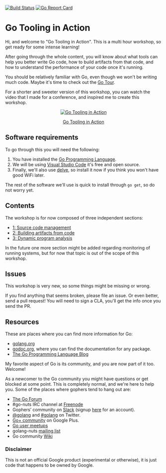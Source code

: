 [![Build Status](https://travis-ci.org/campoy/go-tooling-workshop.svg?branch=master)](https://travis-ci.org/campoy/go-tooling-workshop) [![Go Report Card](https://goreportcard.com/badge/github.com/campoy/go-tooling-workshop)](https://goreportcard.com/report/github.com/campoy/go-tooling-workshop)

# Go Tooling in Action

Hi, and welcome to "Go Tooling in Action". This is a multi hour workshop,
so get ready for some intense learning!

After going through the whole content, you will know about what tools can
help you better write Go code, how to build artifacts from that code, and
how to understand the performance of your code once it's running.

You should be relatively familiar with Go, even though we won't be writing
much code. Maybe it's time to check out the [Go Tour](https://tour.golang.org).

For a shorter and sweeter version of this workshop, you can watch the video
that I made for a conference, and inspired me to create this workshop.

<div style="text-align:center">
    <a href="https://www.youtube.com/watch?v=uBjoTxosSys">
        <img src="https://img.youtube.com/vi/uBjoTxosSys/0.jpg" alt="Go Tooling in Action">
        <p>Go Tooling in Action</p>
    </a>
</div>

## Software requirements

To go through this you will need the following:

1. You have installed the [Go Programming Language](https://golang.org).
1. We will be using [Visual Studio Code](https://code.visualstudio.com/) it's free and open source.
1. Finally, we'll also use [delve](https://github.com/derekparker/delve/tree/master/Documentation/installation), so install it now if you think you won't have good WiFi later.

The rest of the software we'll use is quick to install through `go get`, so
do not worry yet.

## Contents

The workshop is for now composed of three independent sections:

- [1: Source code management](1-source-code/README.md)
- [2: Building artifacts from code](2-building-artifacts/README.md)
- [3: Dynamic program analysis](3-dynamic-analysis/README.md)

In the future one more section might be added regarding monitoring of running
systems, but for now that topic is out of the scope of this workshop.

## Issues

This workshop is very new, so some things might be missing or wrong.

If you find anything that seems broken, please file an issue. Or even better,
send a pull request! You will need to sign a CLA, you'll get the info once
you send the PR.

## Resources

These are places where you can find more information for Go:

- [golang.org](https://golang.org)
- [godoc.org](https://godoc.org), where you can find the documentation for any package.
- [The Go Programming Language Blog](https://blog.golang.org)

My favorite aspect of Go is its community, and you are now part of it too. Welcome!

As a newcomer to the Go community you might have questions or get blocked at some point.
This is completely normal, and we're here to help you.
Some of the places where gophers tend to hang out are:

- [The Go Forum](https://forum.golangbridge.org/)
- #go-nuts IRC channel at [Freenode](https://freenode.net/)
- Gophers’ community on [Slack](https://gophers.slack.com/messages/general/) (signup [here](https://invite.slack.golangbridge.org/) for an account).
- [@golang](https://twitter.com/golang) and [#golang](https://twitter.com/search?q=%23golang) on Twitter.
- [Go+ community](https://plus.google.com/u/1/communities/114112804251407510571) on Google Plus.
- [Go user meetups](https://go-meetups.appspot.com/)
- golang-nuts [mailing list](https://groups.google.com/forum/?fromgroups#!forum/golang-nuts)
- Go community [Wiki](https://github.com/golang/go/wiki)

### Disclaimer

This is not an official Google product (experimental or otherwise), it is just
code that happens to be owned by Google.
